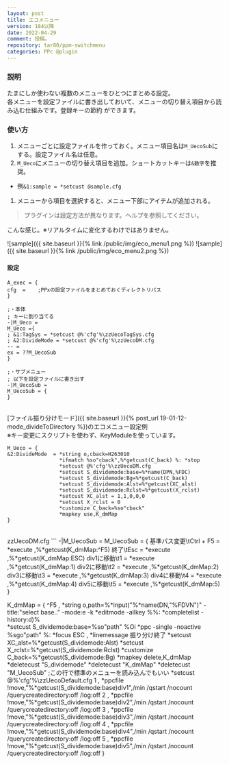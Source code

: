 ```yaml
---
layout: post
title: エコメニュー
version: 184以降
date: 2022-04-29
comment: 投稿。
repository: tar80/ppm-switchmenu
categories: PPc @plugin
---
```

### 説明
たまにしか使わない複数のメニューをひとつにまとめる設定。<BR>
各メニューを設定ファイルに書き出しておいて、メニューの切り替え項目から読み込む仕組みです。登録キーの節約
ができます。

### 使い方
1. メニューごとに設定ファイルを作っておく。メニュー項目名は`M_UecoSub`にする。設定ファイル名は任意。
1. `M_Ueco`にメニューの切り替え項目を追加。ショートカットキーは`&数字`を推奨。
  - 例`&1:sample = *setcust @sample.cfg`
1. メニューから項目を選択すると、メニュー下部にアイテムが追加される。

> プラグインは設定方法が異なります。ヘルプを参照してください。  

こんな感じ。※リアルタイムに変化するわけではありません。  

![sample]({{ site.baseurl }}{% link /public/img/eco_menu1.png %})
![sample]({{ site.baseurl }}{% link /public/img/eco_menu2.png %})

#### 設定
```
A_exec = {
cfg  =    ;PPxの設定ファイルをまとめておくディレクトリパス
}

;・本体
; キーに割り当てる
-|M_Ueco =
M_Ueco ={
; &1:TagSys = *setcust @%'cfg'%\zzUecoTagSys.cfg
; &2:DivideMode = *setcust @%'cfg'%\zzUecoDM.cfg
-- =
ex = ??M_UecoSub
}

;・サブメニュー
; 以下を設定ファイルに書き出す
-|M_UecoSub =
M_UecoSub = {
}
```

<BR>
[ファイル振り分けモード]({{ site.baseurl }}{% post_url 19-01-12-mode_divideToDirectory %})のエコメニュー設定例<BR>
※キー変更にスクリプトを使わず、KeyModuleを使っています。

```
M_Ueco = {
&2:DivideMode  = *string o,cback=H263010
                 *ifmatch %so"cback",%*getcust(C_back) %: *stop
                 *setcust @%'cfg'%\zzUecoDM.cfg
                 *setcust S_dividemode:base=%*name(DPN,%FDC)
                 *setcust S_dividemode:Bg=%*getcust(C_back)
                 *setcust S_dividemode:Alst=%*getcust(XC_alst)
                 *setcust S_dividemode:Rclst=%*getcust(X_rclst)
                 *setcust XC_alst = 1,1,0,0,0
                 *setcust X_rclst = 0
                 *customize C_back=%so"cback"
                 *mapkey use,K_dmMap
}
```

<BR>
zzUecoDM.cfg
```
-|M_UecoSub =
M_UecoSub = {
基準パス変更\tCtrl + F5 = *execute ,%*getcust(K_dmMap:^F5)
終了\tEsc     = *execute ,%*getcust(K_dmMap:ESC)
div1に移動\t1 = *execute ,%*getcust(K_dmMap:1)
div2に移動\t2 = *execute ,%*getcust(K_dmMap:2)
div3に移動\t3 = *execute ,%*getcust(K_dmMap:3)
div4に移動\t4 = *execute ,%*getcust(K_dmMap:4)
div5に移動\t5 = *execute ,%*getcust(K_dmMap:5)
}

K_dmMap = {
^F5     , *string o,path=%*input("%*name(DN,"%FDVN")" -title:"select base.." -mode:e -k *editmode -allkey %%: *completelist -history:d)%\
          *setcust S_dividemode:base=%so"path"
          %Oi *ppc -single -noactive %sgo"path" %: *focus
ESC     , *linemessage 振り分け終了
          *setcust XC_alst=%*getcust(S_dividemode:Alst)
          *setcust X_rclst=%*getcust(S_dividemode:Rclst)
          *customize C_back=%*getcust(S_dividemode:Bg)
          *mapkey delete,K_dmMap
          *deletecust "S_dividemode"
          *deletecust "K_dmMap"
          *deletecust "M_UecoSub" ;この行で標準のメニューを読み込んでもいい *setcust @%'cfg'%\zzUecoDefault.cfg
1       , *ppcfile !move,"%*getcust(S_dividemode:base)div1",/min /qstart /nocount /querycreatedirectory:off /log:off
2       , *ppcfile !move,"%*getcust(S_dividemode:base)div2",/min /qstart /nocount /querycreatedirectory:off /log:off
3       , *ppcfile !move,"%*getcust(S_dividemode:base)div3",/min /qstart /nocount /querycreatedirectory:off /log:off
4       , *ppcfile !move,"%*getcust(S_dividemode:base)div4",/min /qstart /nocount /querycreatedirectory:off /log:off
5       , *ppcfile !move,"%*getcust(S_dividemode:base)div5",/min /qstart /nocount /querycreatedirectory:off /log:off
}
```

